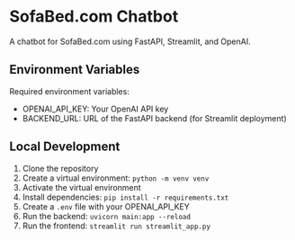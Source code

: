 # SofaBed.com Chatbot

A chatbot for SofaBed.com using FastAPI, Streamlit, and OpenAI.

## Environment Variables

Required environment variables:
- OPENAI_API_KEY: Your OpenAI API key
- BACKEND_URL: URL of the FastAPI backend (for Streamlit deployment)

## Local Development

1. Clone the repository
2. Create a virtual environment: `python -m venv venv`
3. Activate the virtual environment
4. Install dependencies: `pip install -r requirements.txt`
5. Create a `.env` file with your OPENAI_API_KEY
6. Run the backend: `uvicorn main:app --reload`
7. Run the frontend: `streamlit run streamlit_app.py` 